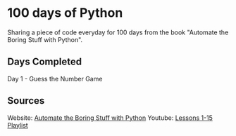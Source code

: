 # 100 days of Python
Sharing a piece of code everyday for 100 days from the book "Automate the Boring Stuff with Python".

## Days Completed
Day 1 - Guess the Number Game

## Sources
Website: [Automate the Boring Stuff with Python](https://automatetheboringstuff.com/)
Youtube: [Lessons 1-15 Playlist](https://youtu.be/1F_OgqRuSdI)
